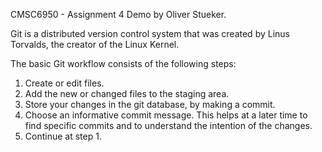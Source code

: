 CMSC6950 - Assignment 4 Demo by Oliver Stueker.

Git is a distributed version control system that was created by 
Linus Torvalds, the creator of the Linux Kernel.

The basic Git workflow consists of the following steps:

1. Create or edit files.
2. Add the new or changed files to the staging area.
3. Store your changes in the git database, by making a commit.
4. Choose an informative commit message. This helps at a later time to find
   specific commits and to understand the intention of the changes.
5. Continue at step 1.
